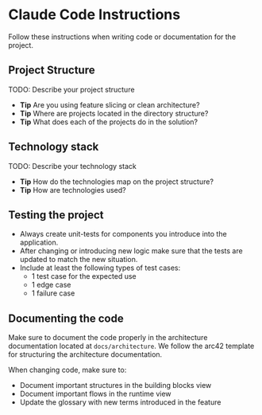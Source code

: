 # Claude Code Instructions

Follow these instructions when writing code or documentation for the project.

## Project Structure

TODO: Describe your project structure

- **Tip** Are you using feature slicing or clean architecture?
- **Tip** Where are projects located in the directory structure?
- **Tip** What does each of the projects do in the solution?

## Technology stack

TODO: Describe your technology stack

- **Tip** How do the technologies map on the project structure?
- **Tip** How are technologies used?

## Testing the project

- Always create unit-tests for components you introduce into the application.
- After changing or introducing new logic make sure that the tests are updated
  to match the new situation.
- Include at least the following types of test cases:
  - 1 test case for the expected use
  - 1 edge case
  - 1 failure case

## Documenting the code

Make sure to document the code properly in the architecture documentation
located at `docs/architecture`. We follow the arc42 template for structuring
the architecture documentation.

When changing code, make sure to:

- Document important structures in the building blocks view
- Document important flows in the runtime view
- Update the glossary with new terms introduced in the feature
